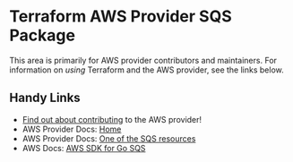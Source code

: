 # Terraform AWS Provider SQS Package

This area is primarily for AWS provider contributors and maintainers. For information on _using_ Terraform and the AWS provider, see the links below.


## Handy Links

* [Find out about contributing](../../../docs/contributing) to the AWS provider!
* AWS Provider Docs: [Home](https://registry.terraform.io/providers/hashicorp/aws/latest/docs)
* AWS Provider Docs: [One of the SQS resources](https://registry.terraform.io/providers/hashicorp/aws/latest/docs/resources/sqs_queue)
* AWS Docs: [AWS SDK for Go SQS](https://docs.aws.amazon.com/sdk-for-go/api/service/sqs/)
